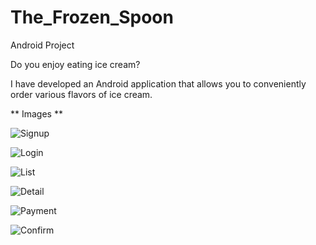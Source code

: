 # The_Frozen_Spoon
Android Project

Do you enjoy eating ice cream?

I have developed an Android application that allows you to conveniently order various flavors of ice cream.

** Images **

![Signup](https://github.com/ParthKavid/The_Frozen_Spoon/assets/97716515/6620d2d4-cb95-4a59-b41c-8b3b9e1a5bf7) 

![Login](https://github.com/ParthKavid/The_Frozen_Spoon/assets/97716515/db5c3821-1f44-43cb-8eec-a193d7939faa)

![List](https://github.com/ParthKavid/The_Frozen_Spoon/assets/97716515/a83a276d-405e-47e3-b871-6aa640eb357e)

![Detail](https://github.com/ParthKavid/The_Frozen_Spoon/assets/97716515/97cad63d-915f-4728-be51-1efa5d4711f2)

![Payment](https://github.com/ParthKavid/The_Frozen_Spoon/assets/97716515/744ea288-c67a-4c45-9a16-e63c6fffe085)

![Confirm](https://github.com/ParthKavid/The_Frozen_Spoon/assets/97716515/75f1176e-c98e-46a8-94b4-70fd6ff24cd5)
